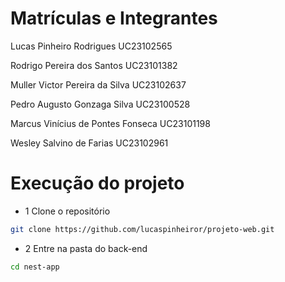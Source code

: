 # Matrículas e Integrantes

Lucas Pinheiro Rodrigues UC23102565

Rodrigo Pereira dos Santos UC23101382

Muller Victor Pereira da Silva UC23102637

Pedro Augusto Gonzaga Silva UC23100528

Marcus Vinícius de Pontes Fonseca UC23101198

Wesley Salvino de Farias UC23102961

# Execução do projeto 

- 1 Clone o repositório
```bash
git clone https://github.com/lucaspinheiror/projeto-web.git
```
- 2 Entre na pasta do back-end
```bash
cd nest-app
``` 
